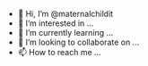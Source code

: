 - 👋 Hi, I’m @maternalchildit
- 👀 I’m interested in ...
- 🌱 I’m currently learning ...
- 💞️ I’m looking to collaborate on ...
- 📫 How to reach me ...

<!---
maternalchildit/maternalchildit is a ✨ special ✨ repository because its `README.md` (this file) appears on your GitHub profile.
You can click the Preview link to take a look at your changes.
--->
